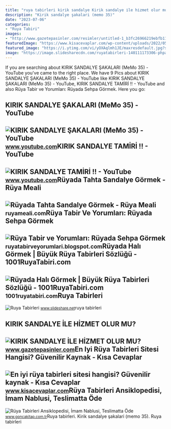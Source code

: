 ```yaml
---
title: "ruya tabirleri kirik sandalye Kirik sandalye i̇le hi̇zmet olur mu?"
description: "Kirik sandalye şakalari (memo 35)"
date: "2023-07-06"
categories:
- "Ruya Tabiri"
images:
- "http://www.gazetepasinler.com/resimler/untitled-1_b3fc26966219ebfb1126.jpg"
featuredImage: "https://www.kisacevaplar.com/wp-content/uploads/2022/05/En-iyi-ruya-tabirleri-sitesi-hangisi-1024x840.jpg"
featured_image: "https://i.ytimg.com/vi/yOXAqlmh1JE/maxresdefault.jpg?sqp=-oaymwEmCIAKENAF8quKqQMa8AEB-AH-CYAC0AWKAgwIABABGGUgXChPMA8=&amp;rs=AOn4CLBDTw1ekNd7tvvzZWzSccaelW-qUg"
image: "https://image.slidesharecdn.com/ruyatabirleri-140111173306-phpapp02/95/ruya-tabirleri-281-1024.jpg?cb=1474642317"
---
```


If you are searching about KIRIK SANDALYE ŞAKALARI (MeMo 35) - YouTube you've came to the right place. We have 9 Pics about KIRIK SANDALYE ŞAKALARI (MeMo 35) - YouTube like KIRIK SANDALYE ŞAKALARI (MeMo 35) - YouTube, KIRIK SANDALYE TAMİRİ !! - YouTube and also Rüya Tabir ve Yorumları: Rüyada Sehpa Görmek. Here you go:

KIRIK SANDALYE ŞAKALARI (MeMo 35) - YouTube
-------------------------------------------

 ![KIRIK SANDALYE ŞAKALARI (MeMo 35) - YouTube](https://i.ytimg.com/vi/24pi1yfhasI/maxresdefault.jpg) <small>www.youtube.com</small>KIRIK SANDALYE TAMİRİ !! - YouTube
----------------------------------

 ![KIRIK SANDALYE TAMİRİ !! - YouTube](https://i.ytimg.com/vi/yOXAqlmh1JE/maxresdefault.jpg?sqp=-oaymwEmCIAKENAF8quKqQMa8AEB-AH-CYAC0AWKAgwIABABGGUgXChPMA8=&rs=AOn4CLBDTw1ekNd7tvvzZWzSccaelW-qUg) <small>www.youtube.com</small>Rüyada Tahta Sandalye Görmek - Rüya Meali
-----------------------------------------

 ![Rüyada Tahta Sandalye Görmek - Rüya Meali](http://ruyameali.com/wp-content/uploads/2019/02/kirik-tahta-sandalye-gormek-810x488.png) <small>ruyameali.com</small>Rüya Tabir Ve Yorumları: Rüyada Sehpa Görmek
--------------------------------------------

 ![Rüya Tabir ve Yorumları: Rüyada Sehpa Görmek](https://2.bp.blogspot.com/-HC1Fm-z3B8U/UN6eWqh9KlI/AAAAAAAADlU/g6tjZNflbnE/s320/ruyada+sehpa+gormek+silmek+kirilmasi+almak+satin+beyaz+cam+kirik+tahta+kirmak+zigon+sehpa+ortusu+eski+antika+ruya+tabiri+tabirleri+gormek.gif) <small>ruyatabirveyorumlari.blogspot.com</small>Rüyada Halı Görmek | Büyük Rüya Tabirleri Sözlüğü - 1001RuyaTabiri.com
----------------------------------------------------------------------

 ![Rüyada Halı Görmek | Büyük Rüya Tabirleri Sözlüğü - 1001RuyaTabiri.com](https://1001ruyatabiri.com/wp-content/uploads/2017/11/ruyada-hali-gormek-sermek-almak-temizlemek-silkelemek-buyuk-ruya-tabirleri-sozlugu-diyanet-1024x609.jpg) <small>1001ruyatabiri.com</small>Ruya Tabirleri
--------------

 ![Ruya Tabirleri](https://image.slidesharecdn.com/ruyatabirleri-140111173306-phpapp02/95/ruya-tabirleri-281-1024.jpg?cb=1474642317) <small>www.slideshare.net</small>ruya tabirleri

KIRIK SANDALYE İLE HİZMET OLUR MU?
----------------------------------

 ![KIRIK SANDALYE İLE HİZMET OLUR MU?](http://www.gazetepasinler.com/resimler/untitled-1_b3fc26966219ebfb1126.jpg) <small>www.gazetepasinler.com</small>En Iyi Rüya Tabirleri Sitesi Hangisi? Güvenilir Kaynak - Kısa Cevaplar
----------------------------------------------------------------------

 ![En iyi rüya tabirleri sitesi hangisi? Güvenilir kaynak - Kısa Cevaplar](https://www.kisacevaplar.com/wp-content/uploads/2022/05/En-iyi-ruya-tabirleri-sitesi-hangisi-1024x840.jpg) <small>www.kisacevaplar.com</small>Rüya Tabirleri Ansiklopedisi, İmam Nablusi, Teslimatta Öde
----------------------------------------------------------

 ![Rüya Tabirleri Ansiklopedisi, İmam Nablusi, Teslimatta Öde](https://platincdn.com/367/pictures/WGZCOJTCXL514201902233_gonca-ruya-tabirleri-ansiklopedisi-imam-nablusi.jpg) <small>www.goncakitap.com.tr</small>Ruya tabirleri. Kirik sandalye şakalari (memo 35). Ruya tabirleri
